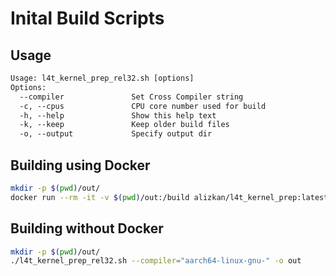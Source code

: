 # Inital Build Scripts

## Usage

```txt
Usage: l4t_kernel_prep_rel32.sh [options]
Options:
  --compiler               Set Cross Compiler string
  -c, --cpus               CPU core number used for build
  -h, --help               Show this help text
  -k, --keep               Keep older build files
  -o, --output             Specify output dir
```

## Building using Docker

```sh
mkdir -p $(pwd)/out/
docker run --rm -it -v $(pwd)/out:/build alizkan/l4t_kernel_prep:latest
```

## Building without Docker

```sh
mkdir -p $(pwd)/out/
./l4t_kernel_prep_rel32.sh --compiler="aarch64-linux-gnu-" -o out
```
